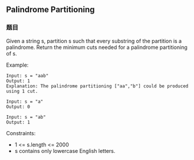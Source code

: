 ## Palindrome Partitioning

### 题目
Given a string s, partition s such that every substring of the partition is a palindrome. Return the minimum cuts needed for a palindrome partitioning of s.

Example:
```
Input: s = "aab"
Output: 1
Explanation: The palindrome partitioning ["aa","b"] could be produced using 1 cut.

Input: s = "a"
Output: 0

Input: s = "ab"
Output: 1
```

Constraints:
* 1 <= s.length <= 2000
* s contains only lowercase English letters.